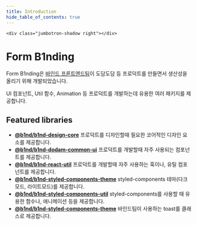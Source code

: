 ```yaml
---
title: Introduction
hide_table_of_contents: true
---
```


<div class="jumbotron">
  <div class="jumbotron-inner-wrapper">
    <div class="jumbotron-shadow left"></div>
   
    <div class="jumbotron-shadow right"></div>
  </div>
</div>

# Form B1nding

<head>
  <meta property="og:title" content="Form B1nding" />
  <meta
    property="og:description"
    content="A collection of TypeScript/JavaScript packages to build high-quality web services."
  />
  <meta property="og:url" content="https://slash.page" />
  <meta property="og:image" content="https://static.toss.im/assets/slash-libraries/slash-og.png" />
</head>

<div className="mainpage_hero">
  <div style={{ gridArea: 'text' }}>
  <p>
    Form B1nding은 <a href="https://b1nd.com/#/service">바인드 프론트엔드팀</a>이 도담도담 등 프로덕트를 만들면서 생산성을 올리기 위해 개발되었습니다.
  </p>

  <p>UI 컴포넌트, Util 함수, Animation 등 프로덕트를 개발하는데 유용한 여러 패키지를 제공합니다.</p>

  </div>
</div>

<style
  dangerouslySetInnerHTML={{
    __html: `
.mainpage_hero {
  display: grid;
}

.jumbotron {
  width: 100%;
  height: 200px;
  border-radius: 16px;
  background: black;
  display: flex;
  align-items: center;
  justify-content: center;
  margin-bottom: 36px;
  overflow: hidden;
}

.jumbotron-shadow {
  position: absolute;
  top: 0;
  bottom: 0;
  width: 25px;
}

.jumbotron-shadow.left {
  left: 0;
  background: linear-gradient(90deg, #000000 0%, rgba(0, 0, 0, 0) 100%);
}

.jumbotron-shadow.right {
  right: 0;
  background: linear-gradient(90deg, rgba(0, 0, 0, 0) 0%, #000000 100%);
}

.jumbotron-inner-wrapper {
  position: relative;
  height: 100%;
  }

@media (min-width: 600px) {
  .mainpage_hero {
    grid-template-areas: "text image";
    grid-template-columns: 1fr 300px;
  }

  .key-video {
    width: auto;
    height: 100%;
  }
}

@media (max-width: 600px) {
  .mainpage_hero {
    grid-template-areas: "image" "text";
    grid-template-rows: min-content min-content;
  }


  .key-video {
    width: auto;
    height: 100%;
  }
}
`,
  }}
></style>
<div style={{ height: 24 }} />

## Featured libraries

- [**@b1nd/b1nd-design-core**](https://slash.page/libraries/react/use-overlay/src/useOverlay.i18n) 프로덕트를 디자인할때 필요한 코어적인 디자인 요소를 제공합니다.
- [**@b1nd/b1nd-dodam-common-ui**](https://slash.page/libraries/react/react/src/components/ClickArea/ClickArea.i18n) 프로덕트를 개발할때 자주 사용되는 컴포넌트를 제공합니다.
- [**@b1nd/b1nd-react-util**](https://slash.page/libraries/common/utils/README.i18n) 프로덕트를 개발할때 자주 사용하는 훅이나, 유틸 컴포넌트를 제공합니다.
- [**@b1nd/b1nd-styled-components-theme**](https://slash.page/libraries/common/hangul/README.i18n) styled-components 테마(다크모드, 라이트모드)를 제공합니다.
- [**@b1nd/b1nd-styled-components-util**](https://slash.page/libraries/common/hangul/README.i18n) styled-components를 사용할 때 유용한 함수나, 애니메이션 등을 제공합니다.
- [**@b1nd/b1nd-styled-components-theme**](https://slash.page/libraries/common/hangul/README.i18n) 바인드팀이 사용하는 toast를 클래스로 제공합니다.
<div style={{ height: 24 }} />
